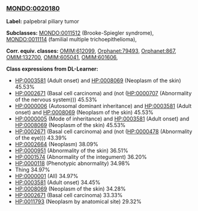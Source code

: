 
### [MONDO:0020180](http://purl.obolibrary.org/obo/MONDO_0020180)
**Label:** palpebral piliary tumor

**Subclasses:** [MONDO:0011512](http://purl.obolibrary.org/obo/MONDO_0011512) (Brooke-Spiegler syndrome), [MONDO:0011114](http://purl.obolibrary.org/obo/MONDO_0011114) (familial multiple trichoepithelioma), 

**Corr. equiv. classes:** [OMIM:612099](http://purl.obolibrary.org/obo/OMIM_612099), [Orphanet:79493](http://www.orpha.net/ORDO/Orphanet_79493), [Orphanet:867](http://www.orpha.net/ORDO/Orphanet_867), [OMIM:132700](http://purl.obolibrary.org/obo/OMIM_132700), [OMIM:605041](http://purl.obolibrary.org/obo/OMIM_605041), [OMIM:601606](http://purl.obolibrary.org/obo/OMIM_601606), 

**Class expressions from DL-Learner:**

- [HP:0003581](http://purl.obolibrary.org/obo/HP_0003581) (Adult onset) and [HP:0008069](http://purl.obolibrary.org/obo/HP_0008069) (Neoplasm of the skin) 45.53%
- [HP:0002671](http://purl.obolibrary.org/obo/HP_0002671) (Basal cell carcinoma) and (not ([HP:0000707](http://purl.obolibrary.org/obo/HP_0000707) (Abnormality of the nervous system))) 45.53%
- [HP:0000006](http://purl.obolibrary.org/obo/HP_0000006) (Autosomal dominant inheritance) and [HP:0003581](http://purl.obolibrary.org/obo/HP_0003581) (Adult onset) and [HP:0008069](http://purl.obolibrary.org/obo/HP_0008069) (Neoplasm of the skin) 45.53%
- [HP:0000005](http://purl.obolibrary.org/obo/HP_0000005) (Mode of inheritance) and [HP:0003581](http://purl.obolibrary.org/obo/HP_0003581) (Adult onset) and [HP:0008069](http://purl.obolibrary.org/obo/HP_0008069) (Neoplasm of the skin) 45.53%
- [HP:0002671](http://purl.obolibrary.org/obo/HP_0002671) (Basal cell carcinoma) and (not ([HP:0000478](http://purl.obolibrary.org/obo/HP_0000478) (Abnormality of the eye))) 43.39%
- [HP:0002664](http://purl.obolibrary.org/obo/HP_0002664) (Neoplasm) 38.09%
- [HP:0000951](http://purl.obolibrary.org/obo/HP_0000951) (Abnormality of the skin) 36.51%
- [HP:0001574](http://purl.obolibrary.org/obo/HP_0001574) (Abnormality of the integument) 36.20%
- [HP:0000118](http://purl.obolibrary.org/obo/HP_0000118) (Phenotypic abnormality) 34.98%
- Thing 34.97%
- [HP:0000001](http://purl.obolibrary.org/obo/HP_0000001) (All) 34.97%
- [HP:0003581](http://purl.obolibrary.org/obo/HP_0003581) (Adult onset) 34.45%
- [HP:0008069](http://purl.obolibrary.org/obo/HP_0008069) (Neoplasm of the skin) 34.28%
- [HP:0002671](http://purl.obolibrary.org/obo/HP_0002671) (Basal cell carcinoma) 33.33%
- [HP:0011793](http://purl.obolibrary.org/obo/HP_0011793) (Neoplasm by anatomical site) 29.32%


